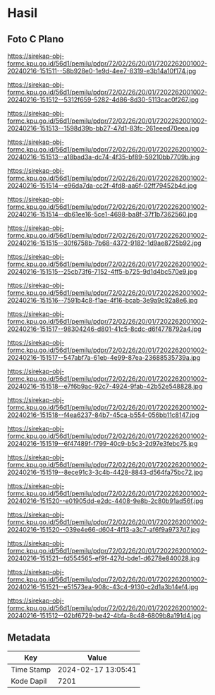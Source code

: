 # Hasil

## Foto C Plano

https://sirekap-obj-formc.kpu.go.id/56d1/pemilu/pdpr/72/02/26/20/01/7202262001002-20240216-151511--58b928e0-1e9d-4ee7-8319-e3b14a10f174.jpg

https://sirekap-obj-formc.kpu.go.id/56d1/pemilu/pdpr/72/02/26/20/01/7202262001002-20240216-151512--5312f659-5282-4d86-8d30-5113cac0f267.jpg

https://sirekap-obj-formc.kpu.go.id/56d1/pemilu/pdpr/72/02/26/20/01/7202262001002-20240216-151513--1598d39b-bb27-47d1-83fc-261eeed70eea.jpg

https://sirekap-obj-formc.kpu.go.id/56d1/pemilu/pdpr/72/02/26/20/01/7202262001002-20240216-151513--a18bad3a-dc74-4f35-bf89-59210bb7709b.jpg

https://sirekap-obj-formc.kpu.go.id/56d1/pemilu/pdpr/72/02/26/20/01/7202262001002-20240216-151514--e96da7da-cc2f-4fd8-aa6f-02ff79452b4d.jpg

https://sirekap-obj-formc.kpu.go.id/56d1/pemilu/pdpr/72/02/26/20/01/7202262001002-20240216-151514--db61ee16-5ce1-4698-ba8f-37f1b7362560.jpg

https://sirekap-obj-formc.kpu.go.id/56d1/pemilu/pdpr/72/02/26/20/01/7202262001002-20240216-151515--30f6758b-7b68-4372-9182-1d9ae8725b92.jpg

https://sirekap-obj-formc.kpu.go.id/56d1/pemilu/pdpr/72/02/26/20/01/7202262001002-20240216-151515--25cb73f6-7152-4ff5-b725-9d1d4bc570e9.jpg

https://sirekap-obj-formc.kpu.go.id/56d1/pemilu/pdpr/72/02/26/20/01/7202262001002-20240216-151516--7591b4c8-f1ae-4f16-bcab-3e9a9c92a8e6.jpg

https://sirekap-obj-formc.kpu.go.id/56d1/pemilu/pdpr/72/02/26/20/01/7202262001002-20240216-151517--98304246-d801-41c5-8cdc-d6f4778792a4.jpg

https://sirekap-obj-formc.kpu.go.id/56d1/pemilu/pdpr/72/02/26/20/01/7202262001002-20240216-151517--547abf7a-61eb-4e99-87ea-23688535739a.jpg

https://sirekap-obj-formc.kpu.go.id/56d1/pemilu/pdpr/72/02/26/20/01/7202262001002-20240216-151518--e7f6b9ac-92c7-4924-9fab-42b52e548828.jpg

https://sirekap-obj-formc.kpu.go.id/56d1/pemilu/pdpr/72/02/26/20/01/7202262001002-20240216-151518--f4ea6237-84b7-45ca-b554-056bb11c8147.jpg

https://sirekap-obj-formc.kpu.go.id/56d1/pemilu/pdpr/72/02/26/20/01/7202262001002-20240216-151519--6f47489f-f799-40c9-b5c3-2d97e3febc75.jpg

https://sirekap-obj-formc.kpu.go.id/56d1/pemilu/pdpr/72/02/26/20/01/7202262001002-20240216-151519--8ece91c3-3c4b-4428-8843-d564fa75bc72.jpg

https://sirekap-obj-formc.kpu.go.id/56d1/pemilu/pdpr/72/02/26/20/01/7202262001002-20240216-151520--e01905dd-e2dc-4408-9e8b-2c80b91ad56f.jpg

https://sirekap-obj-formc.kpu.go.id/56d1/pemilu/pdpr/72/02/26/20/01/7202262001002-20240216-151520--039e4e66-d604-4f13-a3c7-af6f9a9737d7.jpg

https://sirekap-obj-formc.kpu.go.id/56d1/pemilu/pdpr/72/02/26/20/01/7202262001002-20240216-151521--fd554565-ef9f-427d-bde1-d6278e840028.jpg

https://sirekap-obj-formc.kpu.go.id/56d1/pemilu/pdpr/72/02/26/20/01/7202262001002-20240216-151521--e51573ea-908c-43c4-9130-c2d1a3b14ef4.jpg

https://sirekap-obj-formc.kpu.go.id/56d1/pemilu/pdpr/72/02/26/20/01/7202262001002-20240216-151512--02bf6729-be42-4bfa-8c48-6809b8a191d4.jpg


## Metadata

| Key        | Value               |
| ---------- | ------------------- |
| Time Stamp | 2024-02-17 13:05:41 |
| Kode Dapil | 7201                |



